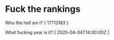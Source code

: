 # Fuck the rankings

Who the hell am I?
{ 17713183 }

What fucking year is it?
[ 2025-04-04T14:00:00Z ]
